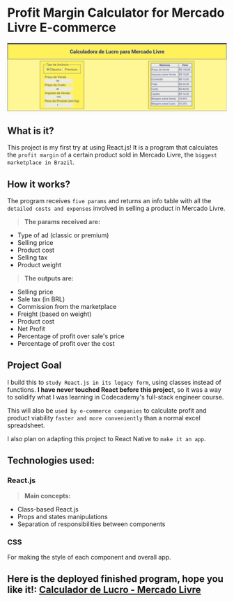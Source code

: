 # Profit Margin Calculator for Mercado Livre E-commerce

![alt screenshot of the program](/resources/img/screenshot.jpg "Program screenshot")

## What is it?
This project is my first try at using React.js! It is a program that calculates the `profit margin` of a certain product sold in Mercado Livre, the `biggest marketplace in Brazil`.

## How it works?
The program receives `five params` and returns an info table with all the `detailed costs and expenses` involved in selling a product in Mercado Livre.

>**The params received are:**

- Type of ad (classic or premium)
- Selling price
- Product cost
- Selling tax
- Product weight



>**The outputs are:**

- Selling price
- Sale tax (in BRL)
- Commission from the marketplace
- Freight (based on weight)
- Product cost
- Net Profit
- Percentage of profit over sale's price
- Percentage of profit over the cost

## Project Goal
I build this to `study React.js in its legacy form`, using classes instead of functions. **I have never touched React before this projec**t, so it was a way to solidify what I was learning in Codecademy's full-stack engineer course.

This will also be `used by e-commerce companies` to calculate profit and product viability `faster and more conveniently` than a normal excel spreadsheet.

I also plan on adapting this project to React Native to `make it an app`.

## Technologies used:

### React.js

>**Main concepts:**
- Class-based React.js
- Props and states manipulations
- Separation of responsibilities between components

### CSS
For making the style of each component and overall app.

## Here is the deployed finished program, hope you like it!: [Calculador de Lucro - Mercado Livre](https://profit-mercado-livre.vercel.app/)


